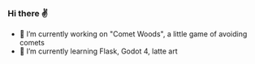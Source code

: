 ### Hi there ✌️

- 🔭 I’m currently working on "Comet Woods", a little game of avoiding comets
- 🌱 I’m currently learning Flask, Godot 4, latte art 

